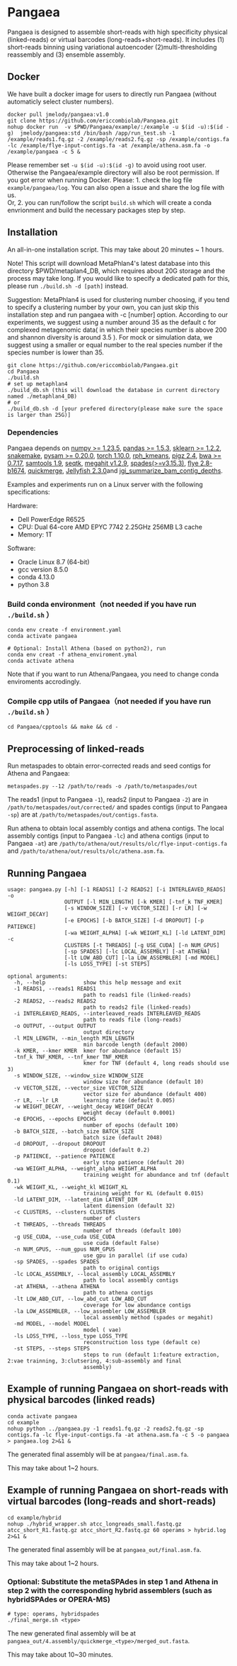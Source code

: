 # Pangaea
Pangaea is designed to assemble short-reads with high specificity physical (linked-reads) or virtual barcodes (long-reads+short-reads). It includes (1) short-reads binning using variational autoencoder (2)multi-thresholding reassembly and (3) ensemble assembly.

## Docker
We have built a docker image for users to directly run Pangaea (without automaticly select cluster numbers).
```
docker pull jmelody/pangaea:v1.0
git clone https://github.com/ericcombiolab/Pangaea.git
nohup docker run  -v $PWD/Pangaea/example/:/example -u $(id -u):$(id -g)  jmelody/pangaea:std /bin/bash /app/run_test.sh -1 /example/reads1.fq.gz -2 /example/reads2.fq.gz -sp /example/contigs.fa -lc /example/flye-input-contigs.fa -at /example/athena.asm.fa -o /example/pangaea -c 5 &
```
Please remember set ```-u $(id -u):$(id -g)``` to avoid using root user. Otherwise the Pangaea/example directory will also be root permission.
If you got error when running Docker. Please: 1. check the log file ```example/pangaea/log```. You can also open a issue and share the log file with us.  
Or, 2. you can run/follow the script ```build.sh``` which will create a conda envrionment and build the necessary packages step by step. 

## Installation

An all-in-one installation script. This may take about 20 minutes ~ 1 hours. 

Note! This script will download MetaPhlan4's latest database into this directory $PWD/metaplan4_DB, which requires about 20G storage and the process may take long. If you would like to specify a dedicated path for this, please run ```./build.sh -d [path]``` instead. 

Suggestion: MetaPhlan4 is used for clustering number choosing, if you tend to specify a clustering number by your own, you can just skip this installation step and run pangaea with -c [number] option. According to our experiments, we suggest using a number around 35 as the default c for complexed metagenomic data( in which their species number is above 200 and shannon diversity is around 3.5 ). For mock or simulation data, we suggest using a smaller or equal number to the real species number if the species number is lower than 35. 
```
git clone https://github.com/ericcombiolab/Pangaea.git
cd Pangaea
./build.sh
# set up metaphlan4
./build_db.sh (this will download the database in current directory named ./metaphlan4_DB)
# or 
./build_db.sh -d [your prefered directory(please make sure the space is larger than 25G)]
```
### Dependencies
Pangaea depends on [numpy >= 1.23.5](https://numpy.org/install/), [pandas >= 1.5.3](https://pandas.pydata.org/docs/getting_started/install.html), [sklearn >= 1.2.2](https://scikit-learn.org/stable/install.html), [snakemake](https://snakemake.readthedocs.io/en/stable/getting_started/installation.html), [pysam >= 0.20.0](https://pysam.readthedocs.io/en/latest/installation.html), [torch 1.10.0](https://pytorch.org/get-started/locally/), [rph_kmeans](https://github.com/tinglabs/rph_kmeans), [pigz 2.4](https://zlib.net/pigz/), [bwa >= 0.7.17](https://github.com/lh3/bwa), [samtools 1.9](https://github.com/samtools/samtools), [seqtk](https://github.com/lh3/seqtk), [megahit v1.2.9](https://github.com/voutcn/megahit), [spades(>=v3.15.3)](https://github.com/ablab/spades), [flye 2.8-b1674](https://github.com/fenderglass/Flye), [quickmerge](https://github.com/mahulchak/quickmerge), [Jellyfish 2.3.0](https://github.com/gmarcais/Jellyfish)and [jgi_summarize_bam_contig_depths](https://bitbucket.org/berkeleylab/metabat/src/master/).

Examples and experiments run on a Linux server with the following specifications:

Hardware:
- Dell PowerEdge R6525
- CPU: Dual 64-core AMD EPYC 7742 2.25GHz 256MB L3 cache
- Memory: 1T

Software:
- Oracle Linux 8.7 (64-bit)
- gcc version 8.5.0
- conda 4.13.0
- python 3.8


### Build conda environment（not needed if you have run ```./build.sh``` ）
```
conda env create -f environment.yaml
conda activate pangaea

# Optional: Install Athena (based on python2), run  
conda env creat -f athena_enviroment.ymal
conda activate athena
```
Note that if you want to run Athena/Pangaea, you need to change conda enviroments accrodingly. 

### Compile cpp utils of Pangaea（not needed if you have run ```./build.sh``` ）
```
cd Pangaea/cpptools && make && cd -
```

## Preprocessing of linked-reads
Run metaspades to obtain error-corrected reads and seed contigs for Athena and Pangaea:
```
metaspades.py --12 /path/to/reads -o /path/to/metaspades/out
```
The reads1 (input to Pangaea ```-1```), reads2 (input to Pangaea ```-2```) are in ```/path/to/metaspades/out/corrected/``` and spades contigs (input to Pangaea ```-sp```) are at ```/path/to/metaspades/out/contigs.fasta```.

Run athena to obtain local assembly contigs and athena contigs. The local assembly contigs (input to Pangaea ```-lc```) and athena contigs (input to Pangaea ```-at```) are ```/path/to/athena/out/results/olc/flye-input-contigs.fa``` and ```/path/to/athena/out/results/olc/athena.asm.fa```.

## Running Pangaea
```
usage: pangaea.py [-h] [-1 READS1] [-2 READS2] [-i INTERLEAVED_READS] -o
                  OUTPUT [-l MIN_LENGTH] [-k KMER] [-tnf_k TNF_KMER]
                  [-s WINDOW_SIZE] [-v VECTOR_SIZE] [-r LR] [-w WEIGHT_DECAY]
                  [-e EPOCHS] [-b BATCH_SIZE] [-d DROPOUT] [-p PATIENCE]
                  [-wa WEIGHT_ALPHA] [-wk WEIGHT_KL] [-ld LATENT_DIM] -c
                  CLUSTERS [-t THREADS] [-g USE_CUDA] [-n NUM_GPUS]
                  [-sp SPADES] [-lc LOCAL_ASSEMBLY] [-at ATHENA]
                  [-lt LOW_ABD_CUT] [-la LOW_ASSEMBLER] [-md MODEL]
                  [-ls LOSS_TYPE] [-st STEPS]

optional arguments:
  -h, --help            show this help message and exit
  -1 READS1, --reads1 READS1
                        path to reads1 file (linked-reads)
  -2 READS2, --reads2 READS2
                        path to reads2 file (linked-reads)
  -i INTERLEAVED_READS, --interleaved_reads INTERLEAVED_READS
                        path to reads file (long-reads)
  -o OUTPUT, --output OUTPUT
                        output directory
  -l MIN_LENGTH, --min_length MIN_LENGTH
                        min barcode length (default 2000)
  -k KMER, --kmer KMER  kmer for abundance (default 15)
  -tnf_k TNF_KMER, --tnf_kmer TNF_KMER
                        kmer for TNF (default 4, long reads should use 3)
  -s WINDOW_SIZE, --window_size WINDOW_SIZE
                        window size for abundance (default 10)
  -v VECTOR_SIZE, --vector_size VECTOR_SIZE
                        vector size for abundance (default 400)
  -r LR, --lr LR        learning rate (default 0.005)
  -w WEIGHT_DECAY, --weight_decay WEIGHT_DECAY
                        weight decay (default 0.0001)
  -e EPOCHS, --epochs EPOCHS
                        number of epochs (default 100)
  -b BATCH_SIZE, --batch_size BATCH_SIZE
                        batch size (default 2048)
  -d DROPOUT, --dropout DROPOUT
                        dropout (default 0.2)
  -p PATIENCE, --patience PATIENCE
                        early stop patience (default 20)
  -wa WEIGHT_ALPHA, --weight_alpha WEIGHT_ALPHA
                        training weight for abundance and tnf (default 0.1)
  -wk WEIGHT_KL, --weight_kl WEIGHT_KL
                        training weight for KL (default 0.015)
  -ld LATENT_DIM, --latent_dim LATENT_DIM
                        latent dimension (default 32)
  -c CLUSTERS, --clusters CLUSTERS
                        number of clusters
  -t THREADS, --threads THREADS
                        number of threads (default 100)
  -g USE_CUDA, --use_cuda USE_CUDA
                        use cuda (default False)
  -n NUM_GPUS, --num_gpus NUM_GPUS
                        use gpu in parallel (if use cuda)
  -sp SPADES, --spades SPADES
                        path to original contigs
  -lc LOCAL_ASSEMBLY, --local_assembly LOCAL_ASSEMBLY
                        path to local assembly contigs
  -at ATHENA, --athena ATHENA
                        path to athena contigs
  -lt LOW_ABD_CUT, --low_abd_cut LOW_ABD_CUT
                        coverage for low abundance contigs
  -la LOW_ASSEMBLER, --low_assembler LOW_ASSEMBLER
                        local assembly method (spades or megahit)
  -md MODEL, --model MODEL
                        model ( vae)
  -ls LOSS_TYPE, --loss_type LOSS_TYPE
                        reconstruction loss type (default ce)
  -st STEPS, --steps STEPS
                        steps to run (default 1:feature extraction, 2:vae trainning, 3:clutsering, 4:sub-assembly and final
                        assembly)
```

## Example of running Pangaea on short-reads with physical barcodes (linked reads)
```
conda activate pangaea
cd example
nohup python ../pangaea.py -1 reads1.fq.gz -2 reads2.fq.gz -sp contigs.fa -lc flye-input-contigs.fa -at athena.asm.fa -c 5 -o pangaea > pangaea.log 2>&1 &
```
The generated final assembly will be at ```pangaea/final.asm.fa```.

This may take about 1~2 hours. 

## Example of running Pangaea on short-reads with virtual barcodes  (long-reads and short-reads)
```
cd example/hybrid
nohup ./hybrid_wrapper.sh atcc_longreads_small.fastq.gz atcc_short_R1.fastq.gz atcc_short_R2.fastq.gz 60 operams > hybrid.log 2>&1 &
```
The generated final assembly will be at ```pangaea_out/final.asm.fa```.

This may take about 1~2 hours. 


###  Optional: Substitute the metaSPAdes in step 1 and Athena in step 2 with the corresponding hybrid assemblers (such as hybridSPAdes or OPERA-MS)
```
# type: operams, hybridspades
./final_merge.sh <type>
```
The new generated final assembly will be at ```pangaea_out/4.assembly/quickmerge_<type>/merged_out.fasta```.

This may take about 10~30 minutes.
